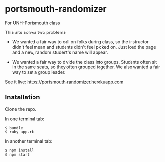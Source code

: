# portsmouth-randomizer
For UNH-Portsmouth class

This site solves two problems:
* We wanted a fair way to call on folks during class, so the instructor didn't feel mean and students didn't feel picked on.  Just load the page and a new, random student's name will appear.

* We wanted a fair way to divide the class into groups.  Students often sit in the same seats, so they often grouped together.  We also wanted a fair way to set a group leader.

See it live: https://portsmouth-randomizer.herokuapp.com

## Installation
Clone the repo.

In one terminal tab:
```
$ bundle
$ ruby app.rb
```
In another terminal tab:
```
$ npm install
$ npm start
```